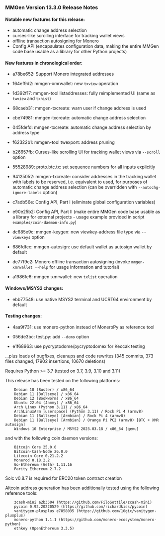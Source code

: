 ### MMGen Version 13.3.0 Release Notes

#### Notable new features for this release:

 - automatic change address selection
 - curses-like scrolling interface for tracking wallet views
 - offline transaction autosigning for Monero
 - Config API (encapsulates configuration data, making the entire MMGen
   code base usable as a library for other Python projects)

#### New features in chronological order:

 - a78be652: Support Monero integrated addresses

 - 164ef9d2: mmgen-xmrwallet: new `txview` operation

 - 1d392f17: mmgen-tool listaddresses: fully reimplemented UI (same as `twview`
   and `txhist`)

 - 68caeb31: mmgen-txcreate: warn user if change address is used

 - cbe74981: mmgen-txcreate: automatic change address selection

 - 045fdefd: mmgen-txcreate: automatic change address selection by address type

 - f62322b1: mmgen-tool twexport: address pruning

 - b26657fb: Curses-like scrolling UI for tracking wallet views via `--scroll`
   option

 - 55528989: proto.btc.tx: set sequence numbers for all inputs explicitly

 - 94125052: mmgen-txcreate: consider addresses in the tracking wallet with
   labels to be reserved, i.e. equivalent to used, for purposes of automatic
   change address selection (can be overridden with `--autochg-ignore-labels`
   option)

 - c7adb56e: Config API, Part I (eliminate global configuration variables)

 - e90e25b2: Config API, Part II (make entire MMGen code base usable as a
   library for external projects - usage example provided in script
   `examples/coin-daemon-info.py`)

 - dc685e9c: mmgen-keygen: new viewkey-address file type via `--viewkeys` option

 - 686fdfcc: mmgen-autosign: use default wallet as autosign wallet by default

 - de77f9c2: Monero offline transaction autosigning (invoke `mmgen-xmrwallet
   --help` for usage information and tutorial)

 - a1986fe6: mmgen-xmrwallet: new `txlist` operation

#### Windows/MSYS2 changes:

 - ebb77548: use native MSYS2 terminal and UCRT64 environment by default

#### Testing changes:

 - 4aa9f731: use monero-python instead of MoneroPy as reference tool

 - 056de3bc: test.py: add `--demo` option

 - e1f68963: use pycryptodome/pycryptodomex for Keccak testing

...plus loads of bugfixes, cleanups and code rewrites
(345 commits, 373 files changed, 17902 insertions, 10670 deletions)


Requires Python >= 3.7 (tested on 3.7, 3.9, 3.10 and 3.11)

This release has been tested on the following platforms:

        Debian 10 (Buster) / x86_64
        Debian 11 (Bullseye) / x86_64
        Debian 12 (Bookworm) / x86_64
        Ubuntu 22.04 (Jammy) / x86_64
        Arch Linux (Python 3.11) / x86_64
        ArchLinuxArm [userspace] (Python 3.11) / Rock Pi 4 (armv8)
        Debian 11 (Bullseye) [Armbian] / Rock Pi 4 (armv8)
        Debian 11 (Bullseye) [Armbian] / Orange Pi PC2 (armv8) [BTC + XMR autosign]
        Windows 10 Enterprise / MSYS2 2023.03.18 / x86_64 [qemu]

and with the following coin daemon versions:

        Bitcoin Core 25.0.0
        Bitcoin-Cash-Node 26.0.0
        Litecoin Core 0.21.2.2
        Monerod 0.18.2.2
        Go-Ethereum (Geth) 1.11.16
        Parity Ethereum 2.7.2

Solc v0.8.7 is required for ERC20 token contract creation

Altcoin address generation has been additionally tested using the following
reference tools:

        zcash-mini a2b3504 (https://github.com/FiloSottile/zcash-mini)
        pycoin 0.92.20220529 (https://github.com/richardkiss/pycoin)
        vanitygen-plusplus e7858035 (https://github.com/10gic/vanitygen-plusplus)
        monero-python 1.1.1 (https://github.com/monero-ecosystem/monero-python)
        ethkey (OpenEthereum 3.3.5)
